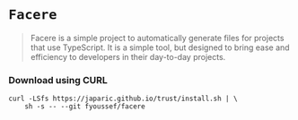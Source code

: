 # `Facere`

>Facere is a simple project to automatically generate files for projects that use TypeScript.
>It is a simple tool, but designed to bring ease and efficiency to developers in their day-to-day projects.

### Download using CURL
```
curl -LSfs https://japaric.github.io/trust/install.sh | \
    sh -s -- --git fyoussef/facere
```